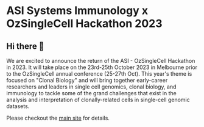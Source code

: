 # ASI Systems Immunology x OzSingleCell Hackathon 2023 

## Hi there 👋

We are excited to announce the return of the ASI - OzSingleCell Hackathon in 2023. 
It will take place on the 23rd-25th October 2023 in Melbourne prior to the OzSingleCell annual conference (25-27th Oct). 
This year's theme is focused on "Clonal Biology" and will bring together early-career researchers and leaders in single cell genomics, clonal biology, and immunology to tackle some of the grand challenges that exist in the analysis and interpretation of clonally-related cells in single-cell genomic datasets.

Please checkout the [main site](https://2023-asi-ozsinglecell-hackathon.github.io/system-immunology-hackathon/) for details.
